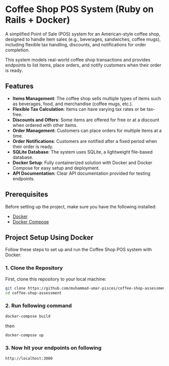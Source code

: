 # Coffee Shop POS System (Ruby on Rails + Docker)

A simplified Point of Sale (POS) system for an American-style coffee shop, designed to handle item sales (e.g., beverages, sandwiches, coffee mugs), including flexible tax handling, discounts, and notifications for order completion.

This system models real-world coffee shop transactions and provides endpoints to list items, place orders, and notify customers when their order is ready.

## Features

- **Items Management**: The coffee shop sells multiple types of items such as beverages, food, and merchandise (coffee mugs, etc.).
- **Flexible Tax Calculation**: Items can have varying tax rates or be tax-free.
- **Discounts and Offers**: Some items are offered for free or at a discount when ordered with other items.
- **Order Management**: Customers can place orders for multiple items at a time.
- **Order Notifications**: Customers are notified after a fixed period when their order is ready.
- **SQLite Database**: The system uses SQLite, a lightweight file-based database.
- **Docker Setup**: Fully containerized solution with Docker and Docker Compose for easy setup and deployment.
- **API Documentation**: Clear API documentation provided for testing endpoints.

## Prerequisites

Before setting up the project, make sure you have the following installed:

- [Docker](https://docs.docker.com/get-docker/)
- [Docker Compose](https://docs.docker.com/compose/install/)

## Project Setup Using Docker

Follow these steps to set up and run the Coffee Shop POS system with Docker:

### 1. Clone the Repository

First, clone this repository to your local machine:

```bash
git clone https://github.com/muhammad-umar-pisces/coffee-shop-assessment.git
cd coffee-shop-assessment
```

### 2. Run following command 
```bash
docker-compose build
```
then
```bash
docker-compose up
```

### 3. Now hit your endpoints on following
```bash 
http://localhost:3000
```